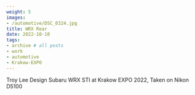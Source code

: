 ```yaml
---
weight: 5
images:
- /automotive/DSC_0324.jpg
title: WRX Rear
date: 2022-10-10
tags:
- archive # all posts
- work
- automotive
- Krakow-EXPO
---
```


Troy Lee Design Subaru WRX STI at Krakow EXPO 2022, Taken on Nikon D5100